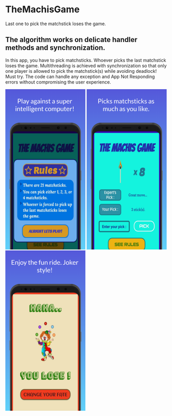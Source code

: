 # TheMachisGame
Last one to pick the matchstick loses the game.

## The algorithm works on delicate handler methods and synchronization.

In this app, you have to pick matchsticks. Whoever picks the last matchstick loses the game. Multithreading is achieved with synchronization so that only one player is allowed to pick the matchstick(s) while avoiding deadlock! Must try.
The code can handle any exception and App Not Responding errors without compromising the user experience.

<div class="row">
      <img src="/app/Screenshot_20200924-185108_The%20Machis%20Game.png" width="250" title="Game Title">
      <img src="/app/Screenshot_20200924-185141_The%20Machis%20Game.png" width="250" title="Game Screen">
      <img src="/app/Screenshot_20200924-185248_The%20Machis%20Game.png" width="250" title="Result Screen"> 
</div>
